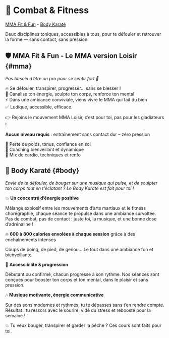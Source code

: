 # 💪 Combat & Fitness

[MMA Fit & Fun](#mma) - [Body Karaté](#body)

Deux disciplines toniques, accessibles à tous, pour te défouler et retrouver la forme — sans contact, sans pression.

## 🛡️ MMA Fit & Fun - Le MMA version Loisir {#mma}

_Pas besoin d’être un pro pour se sentir fort 💪_

🔥 Se défouler, transpirer, progresser... sans se blesser !  
🌿 Canalise ton énergie, sculpte ton corps, renforce ton mental  
⚡ Dans une ambiance conviviale, viens vivre le MMA qui fait du bien  
✅ Ludique, accessible, efficace.

👉 Rejoins le mouvement MMA Loisir, c’est pour toi, pas pour les gladiateurs !

**Aucun niveau requis** : entraînement sans contact dur – zéro pression

🔹 Perte de poids, tonus, confiance en soi  
🔹 Coaching bienveillant et dynamique  
🔹 Mix de cardio, techniques et renfo

## 🎵 Body Karaté {#body}

_Envie de te défouler, de bouger sur une musique qui pulse, et de sculpter ton corps tout en t'éclatant ? Le Body Karaté est fait pour toi !_

💥 **Un concentré d’énergie positive**

Mélange explosif entre les mouvements d’arts martiaux et le fitness chorégraphié, chaque séance te propulse dans une ambiance survoltée. Pas de combat, pas de contact : juste toi, la musique, et une bonne dose d’adrénaline !

🔥 **600 à 800 calories envolées à chaque session** grâce à des enchaînements intenses

Coups de poing, de pied, de genou… Le tout dans une ambiance fun et bienveillante.

💃 **Accessibilité & progression**

Débutant ou confirmé, chacun progresse à son rythme. Nos séances sont conçues pour booster ton corps et ton mental, dans le plaisir et sans pression.

🎶 **Musique motivante, énergie communicative**

Sur des sons modernes et rythmés, tu te dépasses sans t’en rendre compte.  
Résultat : tu ressors avec le sourire, vidé du stress et reboosté pour la semaine !

💥 Tu veux bouger, transpirer et garder la pêche ? Ces cours sont faits pour toi.
